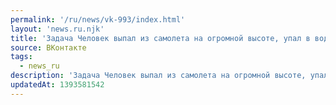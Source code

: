 ```yaml
---
permalink: '/ru/news/vk-993/index.html'
layout: 'news.ru.njk'
title: 'Задача Человек выпал из самолета на огромной высоте, упал в воду. Ему удалось выжить. Как?Никак…'
source: ВКонтакте
tags:
  - news_ru
description: 'Задача Человек выпал из самолета на огромной высоте, упал в воду. Ему удалось выжить. Как?Никак…'
updatedAt: 1393581542
---
```

